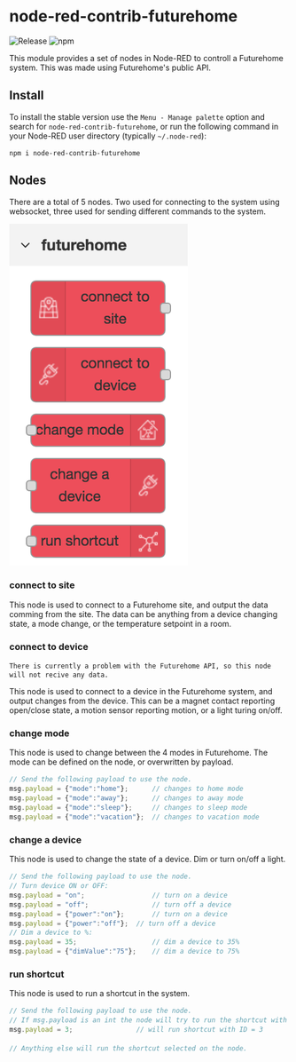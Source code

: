 # node-red-contrib-futurehome


![Release](https://img.shields.io/npm/v/node-red-contrib-futurehome.svg)
![npm](https://img.shields.io/npm/dm/node-red-contrib-futurehome.svg)

This module provides a set of nodes in Node-RED to controll a Futurehome system. This was made using Futurehome's public API.

## Install

To install the stable version use the `Menu - Manage palette` option and search for `node-red-contrib-futurehome`, or run the following command in your Node-RED user directory (typically `~/.node-red`):

	npm i node-red-contrib-futurehome

## Nodes
There are a total of 5 nodes. Two used for connecting to the system using websocket, three used for sending different commands to the system.


![](static/nodes.png "Nodes")


### connect to site
This node is used to connect to a Futurehome site, and output the data comming from the site. The data can be anything from a device changing state, a mode change, or the temperature setpoint in a room.


### connect to device
	There is currently a problem with the Futurehome API, so this node will not recive any data.
This node is used to connect to a device in the Futurehome system, and output changes from the device. This can be a magnet contact reporting open/close state, a motion sensor reporting motion, or a light turing on/off.


### change mode
This node is used to change between the 4 modes in Futurehome.
The mode can be defined on the node, or overwritten by payload.

```javascript
// Send the following payload to use the node.
msg.payload = {"mode":"home"};		// changes to home mode
msg.payload = {"mode":"away"};		// changes to away mode
msg.payload = {"mode":"sleep"};		// changes to sleep mode
msg.payload = {"mode":"vacation"};	// changes to vacation mode
```


### change a device
This node is used to change the state of a device. Dim or turn on/off a light.

```javascript
// Send the following payload to use the node.
// Turn device ON or OFF:
msg.payload = "on";					// turn on a device
msg.payload = "off";				// turn off a device
msg.payload = {"power":"on"};		// turn on a device
msg.payload = {"power":"off"};	// turn off a device
// Dim a device to %:
msg.payload = 35;					// dim a device to 35%
msg.payload = {"dimValue":"75"};	// dim a device to 75%
```


### run shortcut

This node is used to run a shortcut in the system.

```javascript
// Send the following payload to use the node.
// If msg.payload is an int the node will try to run the shortcut with that ID.
msg.payload = 3;				// will run shortcut with ID = 3

// Anything else will run the shortcut selected on the node.
```
